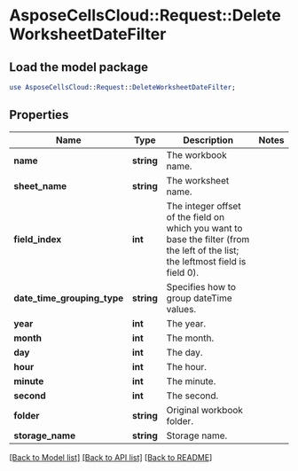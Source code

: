 # AsposeCellsCloud::Request::DeleteWorksheetDateFilter 

## Load the model package
```perl
use AsposeCellsCloud::Request::DeleteWorksheetDateFilter;
```

## Properties
Name | Type | Description | Notes
------------ | ------------- | ------------- | -------------
**name** | **string** | The workbook name. |
**sheet_name** | **string** | The worksheet name. |
**field_index** | **int** | The integer offset of the field on which you want to base the filter (from the left of the list; the leftmost field is field 0). |
**date_time_grouping_type** | **string** | Specifies how to group dateTime values. |
**year** | **int** | The year. |
**month** | **int** | The month. |
**day** | **int** | The day. |
**hour** | **int** | The hour. |
**minute** | **int** | The minute. |
**second** | **int** | The second. |
**folder** | **string** | Original workbook folder. |
**storage_name** | **string** | Storage name. |  

[[Back to Model list]](../README.md#documentation-for-requests) [[Back to API list]](../README.md#documentation-for-api-endpoints) [[Back to README]](../README.md)

